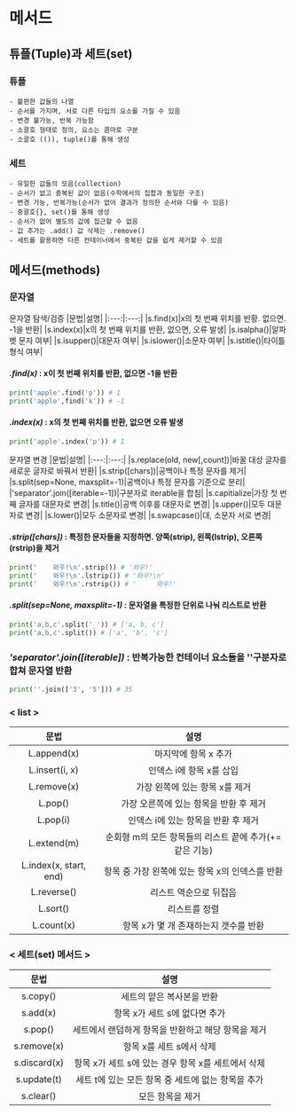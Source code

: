 # **메서드**
## **튜플(Tuple)과 세트(set)**
### 튜플
    - 불편한 값들의 나열
    - 순서를 가지며, 서로 다른 타입의 요소를 가질 수 있음
    - 변경 불가능, 반복 가능함
    - 소괄호 형태로 정의, 요소는 콤마로 구분
    - 소괄호 (()), tuple()를 통해 생성

### 세트
    - 유일한 값들의 모음(collection)
    - 순서가 없고 중복된 값이 없음(수학에서의 집합과 동일한 구조)
    - 변경 가능, 반복가능(순서가 없어 결과가 정의한 순서와 다를 수 있음)
    - 중괄호{}, set()를 통해 생성
    - 순서가 없어 별도의 값에 접근할 수 없음
    - 값 추가는 .add() 값 삭제는 .remove()
    - 세트를 활용하면 다른 컨테이너에서 중복된 값을 쉽게 제거할 수 있음

## **메서드(methods)**
### 문자열
문자열 탐색/검증
|문법|설명|
|:---:|:---:|
|s.find(x)|x의 첫 번째 위치를 반황. 없으면. -1을 반환|
|s.index(x)|x의 첫 번째 위치를 반환, 없으면, 오류 발생|
|s.isalpha()|알파벳 문자 여부|
|s.isupper()|대문자 여부|
|s.islower()|소문자 여부|
|s.istitle()|타이틀 형식 여부|


#### ***.find(x)*** : x이 첫 번째 위치를 반환, 없으면 -1을 반환
```python
print('apple'.find('p')) # 1
print('apple',find('k')) # -1
```

#### ***.index(x)*** : x의 첫 번째 위치를 반환, 없으면 오류 발생
```python
print('apple'.index('p')) # 1
```

문자열 변경
|문법|설명|
|:---:|:---:|
|s.replace(old, new[,count])|바꿀 대상 글자를 새로운 글자로 바꿔서 반환|
|s.strip([chars])|공백이나 특정 문자를 제거|
|s.split(sep=None, maxsplit=-1)|공백이나 특정 문자를 기준으로 분리|
|'separator'.join([iterable=-1])|구분자로 iterable을 합침|
|s.capitialize|가장 첫 번째 글자를 대문자로 변경|
|s.title()|공백 이후를 대문자로 변경|
|s.upper()|모두 대문자로 변경|
|s.lower()|모두 소문자로 변경|
|s.swapcase()|대, 소문자 서로 변경|

#### ***.strip([chars])*** : 특정한 문자들을 지정하면. 양쪽(strip), 왼쪽(lstrip), 오른쪽(rstrip)을 제거
```python
print('    와우!\n'.strip()) # '와우!'
print('    와우!\n'.lstrip()) # '와우!\n'
print('    와우!\n'.rstrip()) # '     와우!'
```

#### ***.split(sep=None, maxsplit=-1)*** : 문자열을 특정한 단위로 나눠 리스트로 반환
```python
print('a,b,c'.split('_')) # ['a, b, c']
print('a,b,c'.split()) # ['a', 'b', 'c']
```

### ***'separator'.join([iterable])*** : 반복가능한 컨테이너 요소들을 ''구분자로 합쳐 문자열 반환
```python
print(''.join(['3', '5'])) # 35
```

### **< list >**

|문법|설명|
|:---:|:---:|
|L.append(x)|마지막에 항목 x 추가|
|L.insert(i, x)|인덱스 i에 항목 x를 삽입|
|L.remove(x)|가장 왼쪽에 있는 항목 x를 제거|
|L.pop()|가장 오른쪽에 있는 항목을 반환 후 제거|
|L.pop(i)|인덱스 i에 있는 항목을 반환 후 제거|
|L.extend(m)|순회형 m의 모든 항목들의 리스트 끝에 추가(+= 같은 기능)|
|L.index(x, start, end)|항목 중 가장 왼쪽에 있는 항목 x의 인덱스를 반환|
|L.reverse()|리스트 역순으로 뒤집음|
|L.sort()|리스트를 정렬|
|L.count(x)|항목 x가 몇 개 존재하는지 갯수를 반환|

### **< 세트(set) 메서드 >**
|문법|설명|
|:---:|:---:|
|s.copy()|세트의 얕은 복사본을 반환|
|s.add(x)|항목 x가 세트 s에 없다면 추가|
|s.pop()|세트에서 랜덤하게 항목을 반환하고 해당 항목을 제거|
|s.remove(x)|항목 x를 세트 s에서 삭제|
|s.discard(x)|항목 x가 세트 s에 있는 경우 항목 x를 세트에서 삭제|
|s.update(t)|세트 t에 있는 모든 항목 중 세트에 없는 항목을 추가|
|s.clear()|모든 항목을 제거|